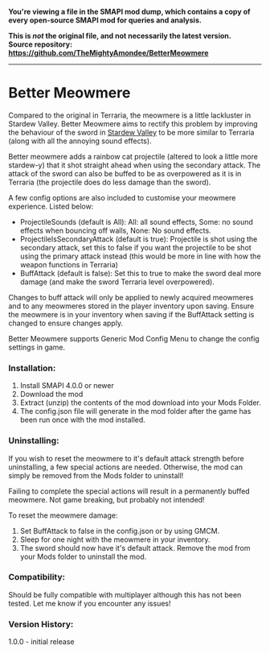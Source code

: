 **You're viewing a file in the SMAPI mod dump, which contains a copy of every open-source SMAPI mod
for queries and analysis.**

**This is _not_ the original file, and not necessarily the latest version.**  
**Source repository: https://github.com/TheMightyAmondee/BetterMeowmere**

----

# Better Meowmere #

Compared to the original in Terraria, the meowmere is a little lackluster in Stardew Valley. Better Meowmere aims to rectify this problem by improving the behaviour of the sword in [Stardew Valley](https://www.stardewvalley.net/) to be more similar to Terraria (along with all the annoying sound effects).

Better meowmere adds a rainbow cat projectile (altered to look a little more stardew-y) that it shot straight ahead when using the secondary attack. The attack of the sword can also be buffed to be as overpowered as it is in Terraria (the projectile does do less damage than the sword).

A few config options are also included to customise your meowmere experience. Listed below:

- ProjectileSounds (default is All): All: all sound effects, Some: no sound effects when bouncing off walls, None: No sound effects.
- ProjectileIsSecondaryAttack (default is true): Projectile is shot using the secondary attack, set this to false if you want the projectile to be shot using the primary attack instead (this would be more in line with how the weapon functions in Terraria)
- BuffAttack (default is false): Set this to true to make the sword deal more damage (and make the sword Terraria level overpowered). 

Changes to buff attack will only be applied to newly acquired meowmeres and to any meowmeres stored in the player inventory upon saving. Ensure the meowmere is in your inventory when saving if the BuffAttack setting is changed to ensure changes apply.

Better Meowmere supports Generic Mod Config Menu to change the config settings in game.

### Installation: ###

1. Install SMAPI 4.0.0 or newer
2. Download the mod
3. Extract (unzip) the contents of the mod download into your Mods Folder.
4. The config.json file will generate in the mod folder after the game has been run once with the mod installed.

### Uninstalling: ###

If you wish to reset the meowmere to it's default attack strength before uninstalling, a few special actions are needed. Otherwise, the mod can simply be removed from the Mods folder to uninstall!

Failing to complete the special actions will result in a permanently buffed meowmere. Not game breaking, but probably not intended!

To reset the meowmere damage:

1. Set BuffAttack to false in the config.json or by using GMCM.
2. Sleep for one night with the meowmere in your inventory.
3. The sword should now have it's default attack. Remove the mod from your Mods folder to uninstall the mod.

### Compatibility: ###

Should be fully compatible with multiplayer although this has not been tested. Let me know if you encounter any issues!

### Version History: ###
1.0.0 - initial release
